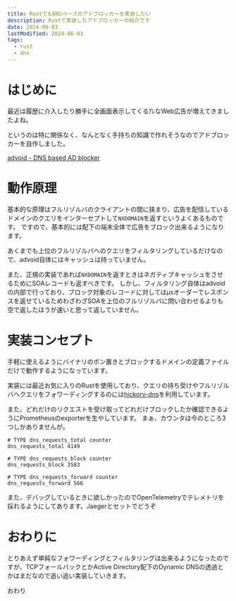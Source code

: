 ```yaml
---
title: RustでもDNSベースのアドブロッカーを実装したい
description: Rustで実装したアドブロッカーの紹介です
date: 2024-06-03
lastModified: 2024-06-03
tags: 
  - rust
  - dns
---
```


# はじめに

最近は履歴に介入したり勝手に全画面表示してくるｱﾚなWeb広告が増えてきましたよね。

というのは特に関係なく、なんとなく手持ちの知識で作れそうなのでアドブロッカーを自作しました。

[advoid - DNS based AD blocker](https://github.com/jyuch/advoid)

# 動作原理

基本的な原理はフルリゾルバのクライアントの間に挟まり、広告を配信しているドメインのクエリをインターセプトして`NXDOMAIN`を返すというよくあるものです。
ですので、基本的には配下の端末全体で広告をブロック出来るようになります。

あくまでも上位のフルリゾルバへのクエリをフィルタリングしているだけなので、advoid自体にはキャッシュは持っていません。

また、正規の実装であれば`NXDOMAIN`を返すときはネガティブキャッシュをさせるためにSOAレコードも返すべきです。
しかし、フィルタリング自体はadvoidの内部で行っており、ブロック対象のレコードに対してはμsオーダーでレスポンスを返せているためわざわざSOAを上位のフルリゾルバに問い合わせるよりも空で返したほうが速いと思って返していません。

# 実装コンセプト

手軽に使えるようにバイナリのポン置きとブロックするドメインの定義ファイルだけで動作するようになっています。

実装には最近お気に入りのRustを使用しており、クエリの待ち受けやフルリゾルバへクエリをフォワーディングするのには[hickory-dns](https://github.com/hickory-dns/hickory-dns)を利用しています。

また、どれだけのリクエストを受け取ってどれだけブロックしたか確認できるようにPrometheusのexporterを生やしています。
まぁ、カウンタは今のところ3つしかありませんが。

```text
# TYPE dns_requests_total counter
dns_requests_total 4149

# TYPE dns_requests_block counter
dns_requests_block 3583

# TYPE dns_requests_forward counter
dns_requests_forward 566
```

また、デバッグしているときに欲しかったのでOpenTelemetryでテレメトリを採れるようにしてあります。Jaegerとセットでどうぞ

# おわりに

とりあえず単純なフォワーディングとフィルタリングは出来るようになったのですが、TCPフォールバックとかActive Directory配下のDynamic DNSの透過とかはまだなので追い追い実装していきます。

おわり
